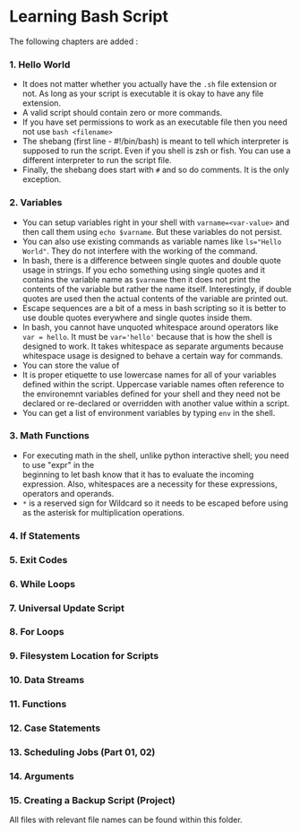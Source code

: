 # Learning Bash Script

The following chapters are added :

### 1. Hello World
- It does not matter whether you actually have the `.sh` file extension or not. As long as your 
  script is executable it is okay to have any file extension.
- A valid script should contain zero or more commands.
- If you have set permissions to work as an executable file then you need not use `bash <filename>`
- The shebang (first line - #!/bin/bash) is meant to tell which interpreter is supposed to run 
  the script. Even if you shell is zsh or fish. You can use a different interpreter to run the 
  script file.
- Finally, the shebang does start with `#` and so do comments. It is the only exception.

### 2. Variables
- You can setup variables right in your shell with `varname=<var-value>` and then call them 
  using `echo $varname`. But these variables do not persist.
- You can also use existing commands as variable names like `ls="Hello World"`. They do not 
  interfere with the working of the command.
- In bash, there is a difference between single quotes and double quote usage in strings. If you 
  echo something using single quotes and it contains the variable name as `$varname` then it does 
  not print the contents of the variable but rather the name itself. Interestingly, if double 
  quotes are used then the actual contents of the variable are printed out.
- Escape sequences are a bit of a mess in bash scripting so it is better to use double quotes 
  everywhere and single quotes inside them.
- In bash, you cannot have unquoted whitespace around operators like `var = hello`. It must be 
  `var='hello'` because that is how the shell is designed to work. It takes whitespace as separate
  arguments because whitespace usage is designed to behave a certain way for commands.
- You can store the value of
- It is proper etiquette to use lowercase names for all of your variables defined within the script. 
  Uppercase variable names often reference to the environemnt variables defined for your shell 
  and they need not be declared or re-declared or overridden with another value within a script.
- You can get a list of environment variables by typing `env` in the shell.


### 3. Math Functions
- For executing math in the shell, unlike python interactive shell; you need to use "expr" in the  
beginning to let bash know that it has to evaluate the incoming expression. Also, whitespaces are 
a necessity for these expressions, operators and operands.
- `*` is a reserved sign for Wildcard so it needs to be escaped before using as the asterisk for 
  multiplication operations.

### 4. If Statements


### 5. Exit Codes 


### 6. While Loops


### 7. Universal Update Script


### 8. For Loops


### 9. Filesystem Location for Scripts


### 10. Data Streams


### 11. Functions


### 12. Case Statements


### 13. Scheduling Jobs (Part 01, 02)


### 14. Arguments


### 15. Creating a Backup Script (Project)



All files with relevant file names can be found within this folder.
